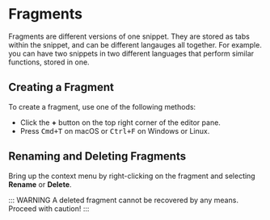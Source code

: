 # Fragments

Fragments are different versions of one snippet. They are stored as tabs within the snippet, and can be different langauges all together. For example. you can have two snippets in two different languages that perform similar functions, stored in one.

## Creating a Fragment

To create a fragment, use one of the following methods:

- Click the **+** button on the top right corner of the editor pane.
- Press <kbd>Cmd+T</kbd> on macOS or <kbd>Ctrl+F</kbd> on Windows or Linux.

## Renaming and Deleting Fragments

Bring up the context menu by right-clicking on the fragment and selecting **Rename** or **Delete**.

::: WARNING
A deleted fragment cannot be recovered by any means. Proceed with caution!
:::
